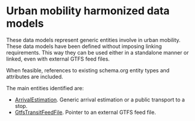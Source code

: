 # Urban mobility harmonized data models

These data models represent generic entities involve in urban mobility. These data models have been defined without imposing linking requirements. This way they can be used either in a standalone manner or linked, even with external GTFS feed files.

When feasible, references to existing schema.org entity types and attributes are included.

The main entities identified are:

+ [ArrivalEstimation](../ArrivalEstimation/doc/spec.md). Generic arrival estimation or a public transport to a stop.
+ [GtfsTransitFeedFile](../GtfsTransitFeedFile/doc/spec.md). Pointer to an external GTFS feed file.